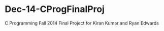 Dec-14-CProgFinalProj
=====================

C Programming Fall 2014 Final Project for Kiran Kumar and Ryan Edwards
